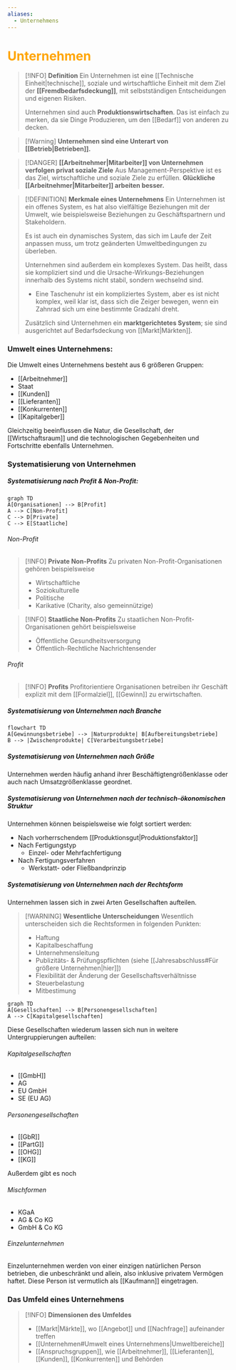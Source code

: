```yaml
---
aliases:
  - Unternehmens
---
```

# <font color = "orange">Unternehmen</font>

>[!INFO] **Definition**
>Ein Unternehmen ist eine [[Technische Einheit|technische]], soziale und wirtschaftliche Einheit mit dem Ziel der **[[Fremdbedarfsdeckung]]**, mit selbstständigen Entscheidungen und eigenen Risiken.
>
>Unternehmen sind auch **Produktionswirtschaften**. Das ist einfach zu merken, da sie Dinge Produzieren, um den [[Bedarf]] von anderen zu decken.

>[!Warning] **Unternehmen sind eine Unterart von [[Betrieb|Betrieben]].**

>[!DANGER] **[[Arbeitnehmer|Mitarbeiter]] von Unternehmen verfolgen privat soziale Ziele**
>Aus Management-Perspektive ist es das Ziel, wirtschaftliche und soziale Ziele zu erfüllen. **Glückliche [[Arbeitnehmer|Mitarbeiter]] arbeiten besser.**

>[!DEFINITION] **Merkmale eines Unternehmens**
>Ein Unternehmen ist ein offenes System, es hat also vielfältige Beziehungen mit der Umwelt, wie beispielsweise Beziehungen zu Geschäftspartnern und Stakeholdern. 
>
>Es ist auch ein dynamisches System, das sich im Laufe der Zeit anpassen muss, um trotz geänderten Umweltbedingungen zu überleben.
>
>Unternehmen sind außerdem ein komplexes System. Das heißt, dass sie kompliziert sind und die Ursache-Wirkungs-Beziehungen innerhalb des Systems nicht stabil, sondern wechselnd sind.
>- Eine Taschenuhr ist ein kompliziertes System, aber es ist nicht komplex, weil klar ist, dass sich die Zeiger bewegen, wenn ein Zahnrad sich um eine bestimmte Gradzahl dreht.
>  
>  Zusätzlich sind Unternehmen ein **marktgerichtetes System**; sie sind ausgerichtet auf Bedarfsdeckung von [[Markt|Märkten]].

### Umwelt eines Unternehmens:
Die Umwelt eines Unternehmens besteht aus 6 größeren Gruppen:
- [[Arbeitnehmer]]
- Staat
- [[Kunden]]
- [[Lieferanten]]
- [[Konkurrenten]]
- [[Kapitalgeber]]

Gleichzeitig beeinflussen die Natur, die Gesellschaft, der [[Wirtschaftsraum]] und die technologischen Gegebenheiten und Fortschritte ebenfalls Unternehmen.

### Systematisierung von Unternehmen
##### Systematisierung nach Profit & Non-Profit:
```mermaid
graph TD
A[Organisationen] --> B[Profit]
A --> C[Non-Profit]
C --> D[Private]
C --> E[Staatliche]
```

###### Non-Profit
>[!INFO] **Private Non-Profits**
>Zu privaten Non-Profit-Organisationen gehören beispielsweise
>- Wirtschaftliche
>- Soziokulturelle
>- Politische
>- Karikative (Charity, also gemeinnützige)

>[!INFO] **Staatliche Non-Profits**
>Zu staatlichen Non-Profit-Organisationen gehört beispielsweise
>- Öffentliche Gesundheitsversorgung
>- Öffentlich-Rechtliche Nachrichtensender

###### Profit
>[!INFO] **Profits**
>Profitorientiere Organisationen betreiben ihr Geschäft explizit mit dem [[Formalziel]], [[Gewinn]] zu erwirtschaften.

##### Systematisierung von Unternehmen nach Branche
```mermaid
flowchart TD
A[Gewinnungsbetriebe] --> |Naturprodukte| B[Aufbereitungsbetriebe]
B --> |Zwischenprodukte| C[Verarbeitungsbetriebe]

```

##### Systematisierung von Unternehmen nach Größe
Unternehmen werden häufig anhand ihrer Beschäftigtengrößenklasse oder auch nach Umsatzgrößenklasse geordnet.

##### Systematisierung von Unternehmen nach der technisch-ökonomischen Struktur
Unternehmen können beispielsweise wie folgt sortiert werden:
- Nach vorherrschendem [[Produktionsgut|Produktionsfaktor]]
- Nach Fertigungstyp
	- Einzel- oder Mehrfachfertigung
- Nach Fertigungsverfahren
	- Werkstatt- oder Fließbandprinzip

##### Systematisierung von Unternehmen nach der Rechtsform
Unternehmen lassen sich in zwei Arten Gesellschaften aufteilen. 

>[!WARNING] **Wesentliche Unterscheidungen**
>Wesentlich unterscheiden sich die Rechtsformen in folgenden Punkten:
>- Haftung
>- Kapitalbeschaffung
>- Unternehmensleitung
>- Publizitäts- & Prüfungspflichten (siehe [[Jahresabschluss#Für größere Unternehmen|hier]])
>- Flexibilität der Änderung der Gesellschaftsverhältnisse
>- Steuerbelastung
>- Mitbestimung

```mermaid
graph TD
A[Gesellschaften] --> B[Personengesellschaften]
A --> C[Kapitalgesellschaften]
```

Diese Gesellschaften wiederum lassen sich nun in weitere Untergruppierungen aufteilen:
###### Kapitalgesellschaften
- [[GmbH]]
- AG
- EU GmbH
- SE (EU AG)
###### Personengesellschaften
- [[GbR]]
- [[PartG]]
- [[OHG]]
- [[KG]]

Außerdem gibt es noch
###### Mischformen
- KGaA
- AG & Co KG
- GmbH & Co KG

###### Einzelunternehmen
Einzelunternehmen werden von einer einzigen natürlichen Person betrieben, die unbeschränkt und allein, also inklusive privatem Vermögen haftet. Diese Person ist vermutlich als [[Kaufmann]] eingetragen.
### Das Umfeld eines Unternehmens
>[!INFO] **Dimensionen des Umfeldes**
>- [[Markt|Märkte]], wo [[Angebot]] und [[Nachfrage]] aufeinander treffen
>- [[Unternehmen#Umwelt eines Unternehmens|Umweltbereiche]]
>- [[Anspruchsgruppen]], wie [[Arbeitnehmer]], [[Lieferanten]], [[Kunden]], [[Konkurrenten]] und Behörden

